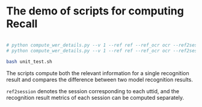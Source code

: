 
# The demo of scripts for computing Recall

```bash

# python compute_wer_details.py --v 1 --ref ref --ref_ocr ocr --ref2session wav2session --rec_name base --rec_file rec > unit_test.results  
# python compute_wer_details.py --v 1 --ref ref --ref_ocr ocr --ref2session wav2session --rec_name base --rec_file rec --rec_name hot --rec_file rec1 > unit_test_compare.results  

bash unit_test.sh


```

The scripts compute both the relevant information for a single recognition result and compares the difference between two model recognition results.

`ref2session` denotes the session corresponding to each uttid, and the recognition result metrics of each session can be computed separately.
